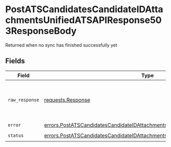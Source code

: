 # PostATSCandidatesCandidateIDAttachmentsUnifiedATSAPIResponse503ResponseBody

Returned when no sync has finished successfully yet


## Fields

| Field                                                                                                                                                                        | Type                                                                                                                                                                         | Required                                                                                                                                                                     | Description                                                                                                                                                                  |
| ---------------------------------------------------------------------------------------------------------------------------------------------------------------------------- | ---------------------------------------------------------------------------------------------------------------------------------------------------------------------------- | ---------------------------------------------------------------------------------------------------------------------------------------------------------------------------- | ---------------------------------------------------------------------------------------------------------------------------------------------------------------------------- |
| `raw_response`                                                                                                                                                               | [requests.Response](https://requests.readthedocs.io/en/latest/api/#requests.Response)                                                                                        | :heavy_minus_sign:                                                                                                                                                           | Raw HTTP response; suitable for custom response parsing                                                                                                                      |
| `error`                                                                                                                                                                      | [errors.PostATSCandidatesCandidateIDAttachmentsUnifiedATSAPIResponse503Error](../../models/errors/postatscandidatescandidateidattachmentsunifiedatsapiresponse503error.md)   | :heavy_check_mark:                                                                                                                                                           | N/A                                                                                                                                                                          |
| `status`                                                                                                                                                                     | [errors.PostATSCandidatesCandidateIDAttachmentsUnifiedATSAPIResponse503Status](../../models/errors/postatscandidatescandidateidattachmentsunifiedatsapiresponse503status.md) | :heavy_check_mark:                                                                                                                                                           | N/A                                                                                                                                                                          |